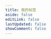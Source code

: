```yaml
---
title: 我的标签
aside: false
editLink: false
lastUpdated: false
showComment: false
---
```


<ClientOnly>
	<my-tag width="800" height="400" />
</ClientOnly>
